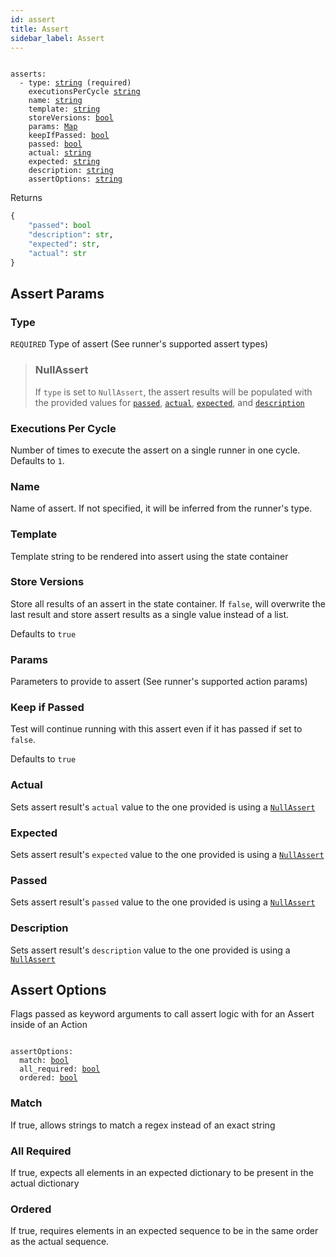 ```yaml
---
id: assert
title: Assert
sidebar_label: Assert
---
```


<pre><code>
asserts:
  - type: <a href="#type">string</a> (required)
    executionsPerCycle <a href="#executions-per-cycle">string</a>
    name: <a href="#name">string</a>
    template: <a href="#template">string</a>
    storeVersions: <a href="#store-versions">bool</a>
    params: <a href="#params">Map</a>
    keepIfPassed: <a href="#keep-if-passed">bool</a>
    passed: <a href="#passed">bool</a>
    actual: <a href="#actual">string</a>
    expected: <a href="#expected">string</a>
    description: <a href="#description">string</a>
    assertOptions: <a href="#assert-options">string</a>
</code></pre>

Returns

```python
{
    "passed": bool
    "description": str,
    "expected": str,
    "actual": str
}
```

## Assert Params

### Type

`REQUIRED` Type of assert (See runner's supported assert types)

> ### NullAssert
> If `type` is set to `NullAssert`, the assert results will be populated with
> the provided values for <a href="#passed">`passed`</a>, <a href="#actual">`actual`</a>,
> <a href="#expected">`expected`</a>, and <a href="#description">`description`</a>

### Executions Per Cycle

Number of times to execute the assert on a single runner in one cycle. Defaults
to `1`.

### Name

Name of assert. If not specified, it will be inferred from the runner's type.

### Template

Template string to be rendered into assert using the state container

### Store Versions

Store all results of an assert in the state container. If `false`, will overwrite
the last result and store assert results as a single value instead of a list.

Defaults to `true`

### Params

Parameters to provide to assert (See runner's supported action params)

### Keep if Passed

Test will continue running with this assert even if it has passed if set to `false`.

Defaults to `true`

### Actual

Sets assert result's `actual` value to the one provided is using a <a href="#nullassert">`NullAssert`</a>

### Expected

Sets assert result's `expected` value to the one provided is using a <a href="#nullassert">`NullAssert`</a>

### Passed

Sets assert result's `passed` value to the one provided is using a <a href="#nullassert">`NullAssert`</a>

### Description

Sets assert result's `description` value to the one provided is using a <a href="#nullassert">`NullAssert`</a>

## Assert Options

Flags passed as keyword arguments to call assert logic with for an
Assert inside of an Action

<pre><code>
assertOptions:
  match: <a href="#match">bool</a>
  all_required: <a href="#all-required">bool</a>
  ordered: <a href="#ordered">bool</a>
</code></pre>

### Match

If true, allows strings to match a regex instead of an exact string

### All Required

If true, expects all elements in an expected dictionary to be present in
the actual dictionary

### Ordered

If true, requires elements in an expected sequence to be in the same order as
the actual sequence.
